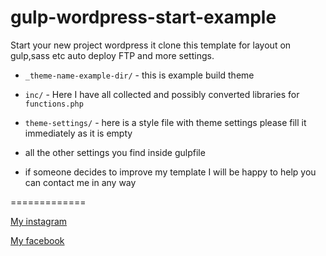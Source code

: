 # gulp-wordpress-start-example
Start your new project wordpress it clone this template 
for layout on gulp,sass etc auto deploy FTP and more settings.



- `_theme-name-example-dir/` - this is example build theme


- `inc/` - Here I have all collected and possibly converted libraries for 
`functions.php` 

- `theme-settings/` - here is a style file with theme settings
please fill it immediately as it is empty

- all the other settings you find inside gulpfile

- if someone decides to improve my template I will be happy to help
you can contact me in any way

=============

[My instagram](https://www.instagram.com/merely_igor/)

[My facebook](https://www.facebook.com/profile.php?id=100009211659134)
